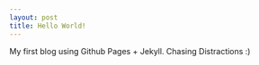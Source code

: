 ```yaml
---
layout: post
title: Hello World!
---
```


My first blog using Github Pages + Jekyll. 
Chasing Distractions :)

